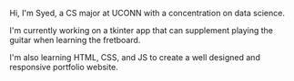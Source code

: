Hi, I'm Syed, a CS major at UCONN with a concentration on data science.

I'm currently working on a tkinter app that can supplement playing the guitar when learning the fretboard.

I'm also learning HTML, CSS, and JS to create a well designed and responsive portfolio website.
